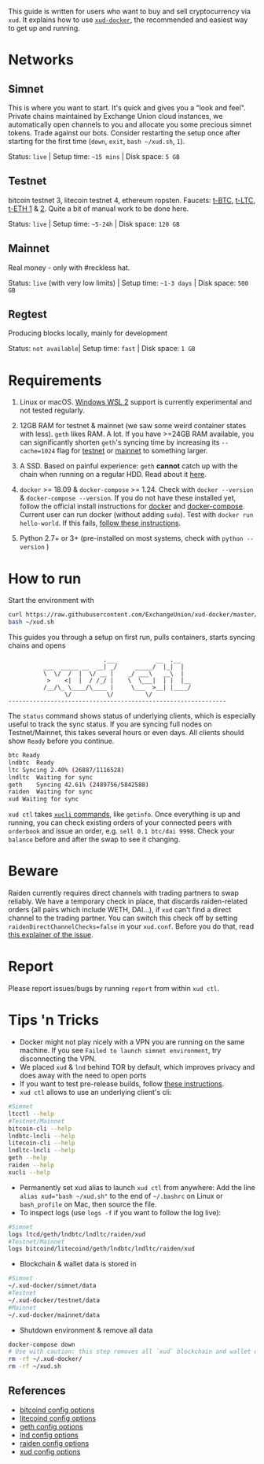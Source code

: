 This guide is written for users who want to buy and sell cryptocurrency via `xud`. It explains how to use [`xud-docker`](https://github.com/ExchangeUnion/xud-docker), the recommended and easiest way to get up and running.

# Networks

## Simnet
This is where you want to start. It's quick and gives you a "look and feel". Private chains maintained by Exchange Union cloud instances, we automatically open channels to you and allocate you some precious simnet tokens. Trade against our bots. Consider restarting the setup once after starting for the first time (`down`,  `exit`, `bash ~/xud.sh`, `1`).

Status: `live` | Setup time: `~15 mins` | Disk space: `5 GB`

## Testnet
bitcoin testnet 3, litecoin testnet 4, ethereum ropsten. Faucets: [t-BTC](https://coinfaucet.eu/en/btc-testnet/), [t-LTC](https://faucet.xblau.com/), [t-ETH 1](https://faucet.ropsten.be/) & [2](https://faucet.metamask.io/). Quite a bit of manual work to be done here.

Status: `live` | Setup time: `~5-24h` | Disk space: `120 GB`

## Mainnet
Real money - only with #reckless hat.

Status: `live` (with very low limits) | Setup time: `~1-3 days` | Disk space: `500 GB`

## Regtest
Producing blocks locally, mainly for development

Status: `not available`| Setup time: `fast` | Disk space: `1 GB`

# Requirements

1. Linux or macOS. [Windows WSL 2](https://docs.microsoft.com/en-us/windows/wsl/wsl2-install) support is currently experimental and not tested regularly.

2. 12GB RAM for testnet & mainnet (we saw some weird container states with less). `geth` likes RAM. A lot. If you have >=24GB RAM available, you can significantly shorten `geth`'s syncing time by increasing its `--cache=1024` flag for [testnet](https://github.com/ExchangeUnion/xud-docker/blob/master/xud-testnet/docker-compose.yml) or [mainnet](https://github.com/ExchangeUnion/xud-docker/blob/master/xud-mainnet/docker-compose.yml) to something larger.

3. A SSD. Based on painful experience: `geth` **cannot** catch up with the chain when running on a regular HDD. Read about it [here](https://medium.com/blockchain-studio/ethereum-client-geth-v1-9-0-released-whats-new-2b3de043ee16).

4. `docker` >= 18.09 & `docker-compose` >= 1.24. Check with `docker --version` & `docker-compose --version`. If you do not have these installed yet, follow the official install instructions for [docker](https://docs.docker.com/install/) and [docker-compose](https://docs.docker.com/compose/install/). Current user can run docker (without adding `sudo`). Test with `docker run hello-world`. If this fails, [follow these instructions](https://docs.docker.com/install/linux/linux-postinstall/).

5. Python 2.7+ or 3+ (pre-installed on most systems, check with `python --version` )

# How to run

Start the environment with
```bash
curl https://raw.githubusercontent.com/ExchangeUnion/xud-docker/master/xud.sh -o ~/xud.sh
bash ~/xud.sh

```
This guides you through a setup on first run, pulls containers, starts syncing chains and opens
```
                           .___           __  .__   
          ___  _____ __  __| _/     _____/  |_|  |  
          \  \/  /  |  \/ __ |    _/ ___\   __\  |  
           >    <|  |  / /_/ |    \  \___|  | |  |__
          /__/\_ \____/\____ |     \___  >__| |____/
                \/          \/         \/           
--------------------------------------------------------------
```

The `status` command shows status of underlying clients, which is especially useful to track the sync status. If you are syncing full nodes on Testnet/Mainnet, this takes several hours or even days. All clients should show `Ready` before you continue.
```bash
btc	Ready
lndbtc	Ready
ltc	Syncing 2.40% (26887/1116528)
lndltc	Waiting for sync
geth	Syncing 42.61% (2489756/5842588)
raiden	Waiting for sync
xud	Waiting for sync
```

`xud ctl` takes [`xucli` commands](https://api.exchangeunion.com), like `getinfo`. Once everything is up and running, you can check existing orders of your connected peers with `orderbook` and issue an order, e.g. `sell 0.1 btc/dai 9998`. Check your `balance` before and after the swap to see it changing.

# Beware

Raiden currently requires direct channels with trading partners to swap reliably. We have a temporary check in place, that discards raiden-related orders (all pairs which include WETH, DAI...), if `xud` can't find a direct channel to the trading partner. You can switch this check off by setting `raidenDirectChannelChecks=false` in your `xud.conf`. Before you do that, read [this explainer of the issue](https://github.com/ExchangeUnion/xud/issues/1068).

# Report

Please report issues/bugs by running `report` from within `xud ctl`.

# Tips 'n Tricks

* Docker might not play nicely with a VPN you are running on the same machine. If you see `Failed to launch simnet environment`, try disconnecting the VPN.
* We placed `xud` & `lnd` behind TOR by default, which improves privacy and does away with the need to open ports
* If you want to test pre-release builds, follow [these instructions](https://github.com/ExchangeUnion/xud-docker/#developing).
* `xud ctl` allows to use an underlying client's cli:
```bash
#Simnet
ltcctl --help
#Testnet/Mainnet
bitcoin-cli --help
lndbtc-lncli --help
litecoin-cli --help
lndltc-lncli --help
geth --help
raiden --help
xucli --help
```

* Permanently set xud alias to launch `xud ctl` from anywhere:
Add the line `alias xud="bash ~/xud.sh"` to the end of `~/.bashrc` on Linux or `bash_profile` on Mac, then source the file.
* To inspect logs (use `logs -f` if you want to follow the log live):
```bash
#Simnet
logs ltcd/geth/lndbtc/lndltc/raiden/xud
#Testnet/Mainnet
logs bitcoind/litecoind/geth/lndbtc/lndltc/raiden/xud
```

* Blockchain & wallet data is stored in
```bash
#Simnet
~/.xud-docker/simnet/data
#Testnet
~/.xud-docker/testnet/data
#Mainnet
~/.xud-docker/mainnet/data
```

* Shutdown environment & remove all data
```bash
docker-compose down
# Use with caution: this step removes all `xud` blockchain and wallet data from your system. If you still have channels open or lost your seed mnemonic, you are risking to loose funds.
rm -rf ~/.xud-docker/
rm -rf ~/xud.sh
```

## References
* [bitcoind config options](https://github.com/bitcoin/bitcoin/blob/master/share/examples/bitcoin.conf)
* [litecoind config options](https://litecoin.info/index.php/Litecoin.conf#litecoin.conf_Configuration_File)
* [geth config options](https://github.com/ethereum/go-ethereum/blob/master/README.md#configuration)
* [lnd config options](https://github.com/lightningnetwork/lnd/blob/master/sample-lnd.conf)
* [raiden config options](https://raiden-network.readthedocs.io/en/stable/config_file.html)
* [xud config options](https://github.com/ExchangeUnion/xud/blob/master/sample-xud.conf)